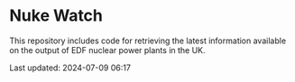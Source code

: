 # Nuke Watch

This repository includes code for retrieving the latest information available on the output of EDF nuclear power plants in the UK.

Last updated: 2024-07-09 06:17